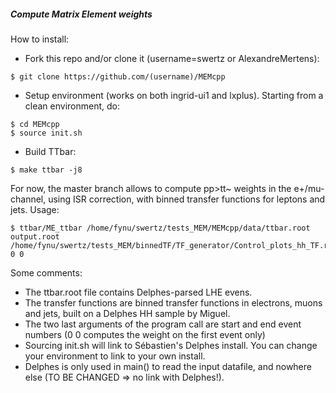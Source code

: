 ##### Compute Matrix Element weights ####

How to install:
 * Fork this repo and/or clone it (username=swertz or AlexandreMertens): 
```
$ git clone https://github.com/(username)/MEMcpp
```
 
 * Setup environment (works on both ingrid-ui1 and lxplus). Starting from a clean environment, do:
```
$ cd MEMcpp
$ source init.sh
```

 * Build TTbar:
```
$ make ttbar -j8 
```

For now, the master branch allows to compute pp>tt~ weights in the e+/mu- channel, using ISR correction, with binned transfer functions for leptons and jets. Usage:
```
$ ttbar/ME_ttbar /home/fynu/swertz/tests_MEM/MEMcpp/data/ttbar.root output.root /home/fynu/swertz/tests_MEM/binnedTF/TF_generator/Control_plots_hh_TF.root 0 0
```

Some comments:
* The ttbar.root file contains Delphes-parsed LHE evens.
* The transfer functions are binned transfer functions in electrons, muons and jets, built on a Delphes HH sample by Miguel.
* The two last arguments of the program call are start and end event numbers (0 0 computes the weight on the first event only)
* Sourcing init.sh will link to Sébastien's Delphes install. You can change your environment to link to your own install.
* Delphes is only used in main() to read the input datafile, and nowhere else (TO BE CHANGED => no link with Delphes!).
